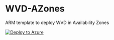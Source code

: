 # WVD-AZones

ARM template to deploy WVD in Availability Zones

[![Deploy to Azure](https://aka.ms/deploytoazurebutton)](https://portal.azure.com/#create/Microsoft.Template/uri/https://raw.githubusercontent.com/TomHickling/WVD-AZones/master/mainTemplate)
